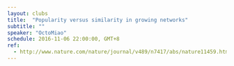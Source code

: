 ```yaml
---
layout: clubs
title:  "Popularity versus similarity in growing networks"
subtitle: ""
speaker: "OctoMiao"
schedule: 2016-11-06 22:00:00, GMT+8
ref: 
  - http://www.nature.com/nature/journal/v489/n7417/abs/nature11459.html
---
```



